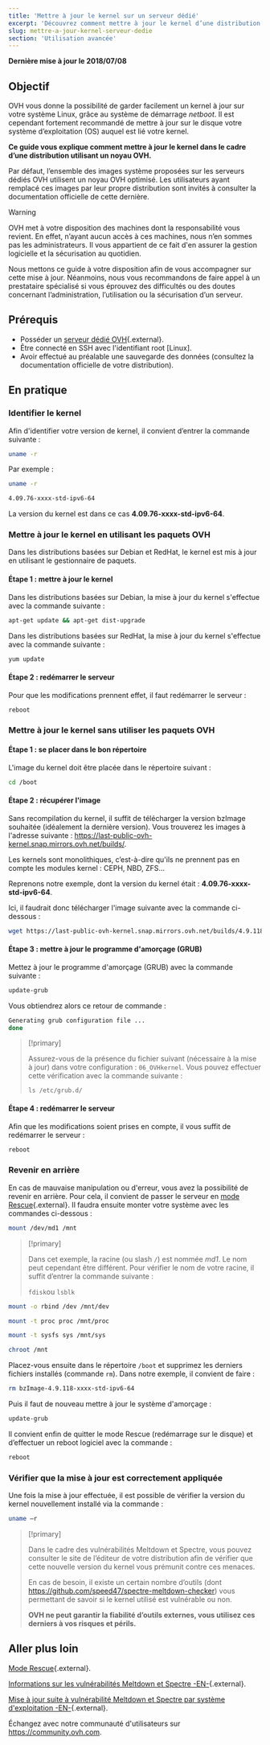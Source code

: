 ```yaml
---
title: 'Mettre à jour le kernel sur un serveur dédié'
excerpt: 'Découvrez comment mettre à jour le kernel d’une distribution utilisant un noyau OVH'
slug: mettre-a-jour-kernel-serveur-dedie
section: 'Utilisation avancée'
---
```


**Dernière mise à jour le 2018/07/08**

## Objectif

OVH vous donne la possibilité de garder facilement un kernel à jour sur votre système Linux, grâce au système de démarrage *netboot*. Il est cependant fortement recommandé de mettre à jour sur le disque votre système d’exploitation (OS) auquel est lié votre kernel.

**Ce guide vous explique comment mettre à jour le kernel dans le cadre d’une distribution utilisant un noyau OVH.**

Par défaut, l’ensemble des images système proposées sur les serveurs dédiés OVH utilisent un noyau OVH optimisé. Les utilisateurs ayant remplacé ces images par leur propre distribution sont invités à consulter la documentation officielle de cette dernière.

> [!warning]
>
> OVH met à votre disposition des machines dont la responsabilité vous revient. En effet, n’ayant aucun accès à ces machines, nous n’en sommes pas les administrateurs. Il vous appartient de ce fait d'en assurer la gestion logicielle et la sécurisation au quotidien.
> 
> Nous mettons ce guide à votre disposition afin de vous accompagner sur cette mise à jour. Néanmoins, nous vous recommandons de faire appel à un prestataire spécialisé si vous éprouvez des difficultés ou des doutes concernant l’administration, l’utilisation ou la sécurisation d’un serveur.
>


## Prérequis

- Posséder un [serveur dédié OVH](https://www.ovh.com/ca/fr/serveurs-dedies/){.external}.
- Être connecté en SSH avec l'identifiant root [Linux].
- Avoir effectué au préalable une sauvegarde des données (consultez la documentation officielle de votre distribution).


## En pratique

### Identifier le kernel

Afin d'identifier votre version de kernel, il convient d’entrer la commande suivante :

```sh
uname -r
```

Par exemple :

```sh
uname -r

4.09.76-xxxx-std-ipv6-64
```

La version du kernel est dans ce cas **4.09.76-xxxx-std-ipv6-64**.

### Mettre à jour le kernel en utilisant les paquets OVH

Dans les distributions basées sur Debian et RedHat, le kernel est mis à jour en utilisant le gestionnaire de paquets.


#### Étape 1 : mettre à jour le kernel

Dans les distributions basées sur Debian, la mise à jour du kernel s'effectue avec la commande suivante :

```sh
apt-get update && apt-get dist-upgrade
```

Dans les distributions basées sur RedHat, la mise à jour du kernel s'effectue avec la commande suivante :

```sh
yum update
```

#### Étape 2 : redémarrer le serveur

Pour que les modifications prennent effet, il faut redémarrer le serveur :

```sh
reboot
```


### Mettre à jour le kernel sans utiliser les paquets OVH

#### Étape 1 : se placer dans le bon répertoire

L'image du kernel doit être placée dans le répertoire suivant :

```sh
cd /boot
```

#### Étape 2 : récupérer l'image

Sans recompilation du kernel, il suffit de télécharger la version bzImage souhaitée (idéalement la dernière version). Vous trouverez les images à l'adresse suivante : <https://last-public-ovh-kernel.snap.mirrors.ovh.net/builds/>. 

Les kernels sont monolithiques, c’est-à-dire qu'ils ne prennent pas en compte les modules kernel : CEPH, NBD, ZFS…

Reprenons notre exemple, dont la version du kernel était : **4.09.76-xxxx-std-ipv6-64**.

Ici, il faudrait donc télécharger l'image suivante avec la commande ci-dessous :

```sh
wget https://last-public-ovh-kernel.snap.mirrors.ovh.net/builds/4.9.118/313405/bzImage/4.9.118-xxxx-std-ipv6-64/bzImage-4.9.118-xxxx-std-ipv6-64
```

#### Étape 3 : mettre à jour le programme d'amorçage (GRUB)

Mettez à jour le programme d'amorçage (GRUB) avec la commande suivante :

```sh
update-grub
```

Vous obtiendrez alors ce retour de commande :

```sh
Generating grub configuration file ...
done
```

> [!primary]
>
> Assurez-vous de la présence du fichier suivant (nécessaire à la mise à jour) dans votre configuration : `06_OVHkernel`. Vous pouvez effectuer cette vérification avec la commande suivante :
>
> `ls /etc/grub.d/`
>

#### Étape 4 : redémarrer le serveur

Afin que les modifications soient prises en compte, il vous suffit de redémarrer le serveur :

```sh
reboot
```

### Revenir en arrière

En cas de mauvaise manipulation ou d'erreur, vous avez la possibilité de revenir en arrière. Pour cela, il convient de passer le serveur en [mode Rescue](https://docs.ovh.com/ca/fr/dedicated/rescue-mode/){.external}. Il faudra ensuite monter votre système avec les commandes ci-dessous :

```sh
mount /dev/md1 /mnt
```

> [!primary]
>
> Dans cet exemple, la racine (ou slash `/`) est nommée *md1*. Le nom peut cependant être différent. Pour vérifier le nom de votre racine, il suffit d’entrer la commande suivante :
>
> `fdisk`ou `lsblk`
>

```sh
mount -o rbind /dev /mnt/dev
```

```sh
mount -t proc proc /mnt/proc
```

```sh
mount -t sysfs sys /mnt/sys
```

```sh
chroot /mnt
```

Placez-vous ensuite dans le répertoire `/boot` et supprimez les derniers fichiers installés (commande `rm`). Dans notre exemple, il convient de faire :

```sh
rm bzImage-4.9.118-xxxx-std-ipv6-64
```

Puis il faut de nouveau mettre à jour le système d'amorçage :

```sh
update-grub
```

Il convient enfin de quitter le mode Rescue (redémarrage sur le disque) et d’effectuer un reboot logiciel avec la commande :

```sh
reboot
```

### Vérifier que la mise à jour est correctement appliquée

Une fois la mise à jour effectuée, il est possible de vérifier la version du kernel nouvellement installé via la commande :

```sh
uname –r
```

> [!primary]
>
> Dans le cadre des vulnérabilités Meltdown et Spectre, vous pouvez consulter le site de l’éditeur de votre distribution afin de vérifier que cette nouvelle version du kernel vous prémunit contre ces menaces.
>
> En cas de besoin, il existe un certain nombre d’outils (dont <https://github.com/speed47/spectre-meltdown-checker>) vous permettant de savoir si le kernel utilisé est vulnérable ou non.
>
> **OVH ne peut garantir la fiabilité d’outils externes, vous utilisez ces derniers à vos risques et périls.**
>

## Aller plus loin

[Mode Rescue](https://docs.ovh.com/ca/fr/dedicated/rescue-mode/){.external}.

[Informations sur les vulnérabilités Meltdown et Spectre -EN-](https://docs.ovh.com/fr/dedicated/information-about-meltdown-spectre-vulnerability-fixes/){.external}.

[Mise à jour suite à vulnérabilité Meltdown et Spectre par système d'exploitation -EN-](https://docs.ovh.com/fr/dedicated/meltdown-spectre-kernel-update-per-operating-system/){.external}.

Échangez avec notre communauté d'utilisateurs sur <https://community.ovh.com>.